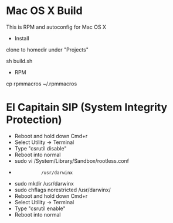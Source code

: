 # Mac OS X Build

This is RPM and autoconfig for Mac OS X

- Install

clone to homedir under "Projects"

sh build.sh

- RPM

cp rpmmacros ~/.rpmmacros 

# El Capitain SIP (System Integrity Protection)

- Reboot and hold down Cmd+r
- Select Utility -> Terminal
- Type "csrutil disable"
- Reboot into normal
- sudo vi /System/Library/Sandbox/rootless.conf

*				/usr/darwinx

- sudo mkdir /usr/darwinx
- sudo chflags norestricted /usr/darwinx/
- Reboot and hold down Cmd+r
- Select Utility -> Terminal
- Type "csrutil enable"
- Reboot into normal

